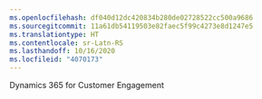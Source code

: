 ```yaml
---
ms.openlocfilehash: df040d12dc420834b280de02728522cc500a9686
ms.sourcegitcommit: 11a61db54119503e82faec5f99c4273e8d1247e5
ms.translationtype: HT
ms.contentlocale: sr-Latn-RS
ms.lasthandoff: 10/16/2020
ms.locfileid: "4070173"
---
```

Dynamics 365 for Customer Engagement

